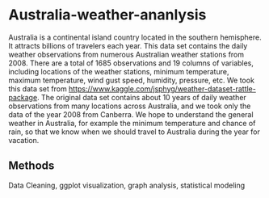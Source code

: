 # Australia-weather-ananlysis
Australia is a continental island country located in the southern hemisphere. It attracts billions of travelers
each year. This data set contains the daily weather observations from numerous Australian weather stations
from 2008. There are a total of 1685 observations and 19 columns of variables, including locations of the
weather stations, minimum temperature, maximum temperature, wind gust speed, humidity, pressure, etc.
We took this data set from https://www.kaggle.com/jsphyg/weather-dataset-rattle-package. The original
data set contains about 10 years of daily weather observations from many locations across Australia, and we
took only the data of the year 2008 from Canberra.
We hope to understand the general weather in Australia, for example the minimum temperature and chance
of rain, so that we know when we should travel to Australia during the year for vacation.

## Methods
Data Cleaning, ggplot visualization, graph analysis, statistical modeling
